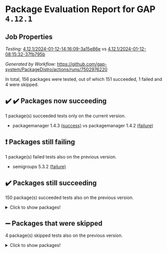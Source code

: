 # Package Evaluation Report for GAP `4.12.1`

## Job Properties

*Testing:* [4.12.1/2024-01-12-14:16:09-3a15e86e](https://github.com/gap-system/PackageDistro/blob/data/reports/4.12.1/2024-01-12-14:16:09-3a15e86e) vs [4.12.1/2024-01-12-08:15:32-37fb795b](https://github.com/gap-system/PackageDistro/blob/data/reports/4.12.1/2024-01-12-08:15:32-37fb795b)

*Generated by Workflow:* https://github.com/gap-system/PackageDistro/actions/runs/7502976220

In total, 156 packages were tested, out of which 151 succeeded, 1 failed and 4 were skipped.

## :heavy_check_mark: :heavy_check_mark: Packages now succeeding

1 package(s) succeeded tests only on the current version.
- packagemanager 1.4.3 [(success)](https://github.com/gap-system/PackageDistro/actions/runs/7502976220/job/20427348132) vs packagemanager 1.4.2 [(failure)](https://github.com/gap-system/PackageDistro/actions/runs/7499282942/job/20416221593)

## :exclamation: Packages still failing

1 package(s) failed tests also on the previous version.
- semigroups 5.3.2 [(failure)](https://github.com/gap-system/PackageDistro/actions/runs/7502976220/job/20427353049)

## :heavy_check_mark: Packages still succeeding

150 package(s) succeeded tests also on the previous version.
<details><summary>Click to show packages!</summary>

- 4ti2interface 2023.02-04 [(success)](https://github.com/gap-system/PackageDistro/actions/runs/7502976220/job/20427313185)
- ace 5.6.2 [(success)](https://github.com/gap-system/PackageDistro/actions/runs/7502976220/job/20427313504)
- aclib 1.3.2 [(success)](https://github.com/gap-system/PackageDistro/actions/runs/7502976220/job/20427313749)
- agt 0.3.1 [(success)](https://github.com/gap-system/PackageDistro/actions/runs/7502976220/job/20427314002)
- alnuth 3.2.1 [(success)](https://github.com/gap-system/PackageDistro/actions/runs/7502976220/job/20427314228)
- anupq 3.3.0 [(success)](https://github.com/gap-system/PackageDistro/actions/runs/7502976220/job/20427314495)
- atlasrep 2.1.8 [(success)](https://github.com/gap-system/PackageDistro/actions/runs/7502976220/job/20427314765)
- autodoc 2023.06.19 [(success)](https://github.com/gap-system/PackageDistro/actions/runs/7502976220/job/20427317480)
- automata 1.15 [(success)](https://github.com/gap-system/PackageDistro/actions/runs/7502976220/job/20427318055)
- automgrp 1.3.2 [(success)](https://github.com/gap-system/PackageDistro/actions/runs/7502976220/job/20427318412)
- autpgrp 1.11 [(success)](https://github.com/gap-system/PackageDistro/actions/runs/7502976220/job/20427319662)
- cap 2024.01-03 [(success)](https://github.com/gap-system/PackageDistro/actions/runs/7502976220/job/20427321239)
- caratinterface 2.3.6 [(success)](https://github.com/gap-system/PackageDistro/actions/runs/7502976220/job/20427321528)
- cddinterface 2022.11.01 [(success)](https://github.com/gap-system/PackageDistro/actions/runs/7502976220/job/20427321736)
- circle 1.6.6 [(success)](https://github.com/gap-system/PackageDistro/actions/runs/7502976220/job/20427321995)
- classicpres 1.22 [(success)](https://github.com/gap-system/PackageDistro/actions/runs/7502976220/job/20427322356)
- cohomolo 1.6.11 [(success)](https://github.com/gap-system/PackageDistro/actions/runs/7502976220/job/20427322635)
- congruence 1.2.5 [(success)](https://github.com/gap-system/PackageDistro/actions/runs/7502976220/job/20427322874)
- corelg 1.56 [(success)](https://github.com/gap-system/PackageDistro/actions/runs/7502976220/job/20427323142)
- crime 1.6 [(success)](https://github.com/gap-system/PackageDistro/actions/runs/7502976220/job/20427323427)
- crisp 1.4.6 [(success)](https://github.com/gap-system/PackageDistro/actions/runs/7502976220/job/20427323764)
- crypting 0.10.4 [(success)](https://github.com/gap-system/PackageDistro/actions/runs/7502976220/job/20427324123)
- cryst 4.1.27 [(success)](https://github.com/gap-system/PackageDistro/actions/runs/7502976220/job/20427324383)
- crystcat 1.1.10 [(success)](https://github.com/gap-system/PackageDistro/actions/runs/7502976220/job/20427324708)
- ctbllib 1.3.7 [(success)](https://github.com/gap-system/PackageDistro/actions/runs/7502976220/job/20427325047)
- cubefree 1.19 [(success)](https://github.com/gap-system/PackageDistro/actions/runs/7502976220/job/20427325357)
- curlinterface 2.3.2 [(success)](https://github.com/gap-system/PackageDistro/actions/runs/7502976220/job/20427325663)
- cvec 2.8.1 [(success)](https://github.com/gap-system/PackageDistro/actions/runs/7502976220/job/20427325991)
- datastructures 0.3.0 [(success)](https://github.com/gap-system/PackageDistro/actions/runs/7502976220/job/20427326502)
- deepthought 1.0.6 [(success)](https://github.com/gap-system/PackageDistro/actions/runs/7502976220/job/20427326834)
- design 1.8 [(success)](https://github.com/gap-system/PackageDistro/actions/runs/7502976220/job/20427327235)
- difsets 2.3.1 [(success)](https://github.com/gap-system/PackageDistro/actions/runs/7502976220/job/20427327570)
- digraphs 1.6.3 [(success)](https://github.com/gap-system/PackageDistro/actions/runs/7502976220/job/20427327919)
- edim 1.3.7 [(success)](https://github.com/gap-system/PackageDistro/actions/runs/7502976220/job/20427328199)
- example 4.3.4 [(success)](https://github.com/gap-system/PackageDistro/actions/runs/7502976220/job/20427328499)
- examplesforhomalg 2023.10-01 [(success)](https://github.com/gap-system/PackageDistro/actions/runs/7502976220/job/20427328812)
- factint 1.6.3 [(success)](https://github.com/gap-system/PackageDistro/actions/runs/7502976220/job/20427329127)
- ferret 1.0.9 [(success)](https://github.com/gap-system/PackageDistro/actions/runs/7502976220/job/20427329391)
- fga 1.5.0 [(success)](https://github.com/gap-system/PackageDistro/actions/runs/7502976220/job/20427329686)
- fining 1.5.6 [(success)](https://github.com/gap-system/PackageDistro/actions/runs/7502976220/job/20427330005)
- float 1.0.4 [(success)](https://github.com/gap-system/PackageDistro/actions/runs/7502976220/job/20427330344)
- format 1.4.3 [(success)](https://github.com/gap-system/PackageDistro/actions/runs/7502976220/job/20427330696)
- forms 1.2.9 [(success)](https://github.com/gap-system/PackageDistro/actions/runs/7502976220/job/20427331074)
- fplsa 1.2.6 [(success)](https://github.com/gap-system/PackageDistro/actions/runs/7502976220/job/20427331406)
- fr 2.4.13 [(success)](https://github.com/gap-system/PackageDistro/actions/runs/7502976220/job/20427331736)
- francy 2.0.3 [(success)](https://github.com/gap-system/PackageDistro/actions/runs/7502976220/job/20427332100)
- fwtree 1.3 [(success)](https://github.com/gap-system/PackageDistro/actions/runs/7502976220/job/20427332397)
- gapdoc 1.6.6 [(success)](https://github.com/gap-system/PackageDistro/actions/runs/7502976220/job/20427332673)
- gauss 2023.02-04 [(success)](https://github.com/gap-system/PackageDistro/actions/runs/7502976220/job/20427332988)
- gaussforhomalg 2023.11-01 [(success)](https://github.com/gap-system/PackageDistro/actions/runs/7502976220/job/20427333241)
- gbnp 1.0.5 [(success)](https://github.com/gap-system/PackageDistro/actions/runs/7502976220/job/20427333596)
- generalizedmorphismsforcap 2023.08-02 [(success)](https://github.com/gap-system/PackageDistro/actions/runs/7502976220/job/20427333954)
- genss 1.6.8 [(success)](https://github.com/gap-system/PackageDistro/actions/runs/7502976220/job/20427334250)
- gradedmodules 2024.01-01 [(success)](https://github.com/gap-system/PackageDistro/actions/runs/7502976220/job/20427334622)
- gradedringforhomalg 2023.08-01 [(success)](https://github.com/gap-system/PackageDistro/actions/runs/7502976220/job/20427334986)
- grape 4.9.0 [(success)](https://github.com/gap-system/PackageDistro/actions/runs/7502976220/job/20427335345)
- groupoids 1.73 [(success)](https://github.com/gap-system/PackageDistro/actions/runs/7502976220/job/20427335655)
- grpconst 2.6.4 [(success)](https://github.com/gap-system/PackageDistro/actions/runs/7502976220/job/20427335962)
- guarana 0.96.3 [(success)](https://github.com/gap-system/PackageDistro/actions/runs/7502976220/job/20427336351)
- guava 3.18 [(success)](https://github.com/gap-system/PackageDistro/actions/runs/7502976220/job/20427336662)
- hap 1.61 [(success)](https://github.com/gap-system/PackageDistro/actions/runs/7502976220/job/20427337006)
- hapcryst 0.1.15 [(success)](https://github.com/gap-system/PackageDistro/actions/runs/7502976220/job/20427337332)
- hecke 1.5.3 [(success)](https://github.com/gap-system/PackageDistro/actions/runs/7502976220/job/20427337680)
- help 3.5 [(success)](https://github.com/gap-system/PackageDistro/actions/runs/7502976220/job/20427338010)
- homalg 2024.01-01 [(success)](https://github.com/gap-system/PackageDistro/actions/runs/7502976220/job/20427338329)
- homalgtocas 2023.11-01 [(success)](https://github.com/gap-system/PackageDistro/actions/runs/7502976220/job/20427338736)
- idrel 2.45 [(success)](https://github.com/gap-system/PackageDistro/actions/runs/7502976220/job/20427339048)
- images 1.3.1 [(success)](https://github.com/gap-system/PackageDistro/actions/runs/7502976220/job/20427339352)
- intpic 0.3.0 [(success)](https://github.com/gap-system/PackageDistro/actions/runs/7502976220/job/20427339645)
- io 4.8.2 [(success)](https://github.com/gap-system/PackageDistro/actions/runs/7502976220/job/20427339968)
- io_forhomalg 2023.02-04 [(success)](https://github.com/gap-system/PackageDistro/actions/runs/7502976220/job/20427340260)
- irredsol 1.4.4 [(success)](https://github.com/gap-system/PackageDistro/actions/runs/7502976220/job/20427340564)
- json 2.1.1 [(success)](https://github.com/gap-system/PackageDistro/actions/runs/7502976220/job/20427340796)
- jupyterkernel 1.5.0 [(success)](https://github.com/gap-system/PackageDistro/actions/runs/7502976220/job/20427341070)
- jupyterviz 1.5.6 [(success)](https://github.com/gap-system/PackageDistro/actions/runs/7502976220/job/20427341293)
- kan 1.36 [(success)](https://github.com/gap-system/PackageDistro/actions/runs/7502976220/job/20427341516)
- kbmag 1.5.11 [(success)](https://github.com/gap-system/PackageDistro/actions/runs/7502976220/job/20427341740)
- laguna 3.9.6 [(success)](https://github.com/gap-system/PackageDistro/actions/runs/7502976220/job/20427341978)
- liealgdb 2.2.1 [(success)](https://github.com/gap-system/PackageDistro/actions/runs/7502976220/job/20427342227)
- liepring 2.8 [(success)](https://github.com/gap-system/PackageDistro/actions/runs/7502976220/job/20427342495)
- liering 2.4.2 [(success)](https://github.com/gap-system/PackageDistro/actions/runs/7502976220/job/20427342744)
- linearalgebraforcap 2024.01-02 [(success)](https://github.com/gap-system/PackageDistro/actions/runs/7502976220/job/20427342972)
- localizeringforhomalg 2023.10-01 [(success)](https://github.com/gap-system/PackageDistro/actions/runs/7502976220/job/20427343226)
- loops 3.4.3 [(success)](https://github.com/gap-system/PackageDistro/actions/runs/7502976220/job/20427343471)
- lpres 1.0.3 [(success)](https://github.com/gap-system/PackageDistro/actions/runs/7502976220/job/20427343710)
- majoranaalgebras 1.5.1 [(success)](https://github.com/gap-system/PackageDistro/actions/runs/7502976220/job/20427343955)
- mapclass 1.4.6 [(success)](https://github.com/gap-system/PackageDistro/actions/runs/7502976220/job/20427344178)
- matgrp 0.70 [(success)](https://github.com/gap-system/PackageDistro/actions/runs/7502976220/job/20427344413)
- matricesforhomalg 2023.11-02 [(success)](https://github.com/gap-system/PackageDistro/actions/runs/7502976220/job/20427344680)
- modisom 2.5.4 [(success)](https://github.com/gap-system/PackageDistro/actions/runs/7502976220/job/20427344929)
- modulepresentationsforcap 2024.01-01 [(success)](https://github.com/gap-system/PackageDistro/actions/runs/7502976220/job/20427345225)
- modules 2024.01-01 [(success)](https://github.com/gap-system/PackageDistro/actions/runs/7502976220/job/20427345572)
- monoidalcategories 2024.01-01 [(success)](https://github.com/gap-system/PackageDistro/actions/runs/7502976220/job/20427345834)
- nconvex 2022.09-01 [(success)](https://github.com/gap-system/PackageDistro/actions/runs/7502976220/job/20427346097)
- nilmat 1.4.2 [(success)](https://github.com/gap-system/PackageDistro/actions/runs/7502976220/job/20427346307)
- nock 1.5 [(success)](https://github.com/gap-system/PackageDistro/actions/runs/7502976220/job/20427346545)
- normalizinterface 1.3.6 [(success)](https://github.com/gap-system/PackageDistro/actions/runs/7502976220/job/20427346822)
- nq 2.5.11 [(success)](https://github.com/gap-system/PackageDistro/actions/runs/7502976220/job/20427347115)
- numericalsgps 1.3.1 [(success)](https://github.com/gap-system/PackageDistro/actions/runs/7502976220/job/20427347361)
- openmath 11.5.3 [(success)](https://github.com/gap-system/PackageDistro/actions/runs/7502976220/job/20427347619)
- orb 4.9.0 [(success)](https://github.com/gap-system/PackageDistro/actions/runs/7502976220/job/20427347898)
- patternclass 2.4.3 [(success)](https://github.com/gap-system/PackageDistro/actions/runs/7502976220/job/20427348387)
- permut 2.0.5 [(success)](https://github.com/gap-system/PackageDistro/actions/runs/7502976220/job/20427348673)
- polenta 1.3.10 [(success)](https://github.com/gap-system/PackageDistro/actions/runs/7502976220/job/20427348925)
- polymaking 0.8.7 [(success)](https://github.com/gap-system/PackageDistro/actions/runs/7502976220/job/20427349176)
- primgrp 3.4.4 [(success)](https://github.com/gap-system/PackageDistro/actions/runs/7502976220/job/20427349428)
- profiling 2.5.4 [(success)](https://github.com/gap-system/PackageDistro/actions/runs/7502976220/job/20427349669)
- qpa 1.35 [(success)](https://github.com/gap-system/PackageDistro/actions/runs/7502976220/job/20427349924)
- quagroup 1.8.4 [(success)](https://github.com/gap-system/PackageDistro/actions/runs/7502976220/job/20427350186)
- radiroot 2.9 [(success)](https://github.com/gap-system/PackageDistro/actions/runs/7502976220/job/20427350450)
- rcwa 4.7.1 [(success)](https://github.com/gap-system/PackageDistro/actions/runs/7502976220/job/20427350676)
- rds 1.8 [(success)](https://github.com/gap-system/PackageDistro/actions/runs/7502976220/job/20427350948)
- recog 1.4.2 [(success)](https://github.com/gap-system/PackageDistro/actions/runs/7502976220/job/20427351178)
- repndecomp 1.3.0 [(success)](https://github.com/gap-system/PackageDistro/actions/runs/7502976220/job/20427351406)
- repsn 3.1.1 [(success)](https://github.com/gap-system/PackageDistro/actions/runs/7502976220/job/20427351663)
- resclasses 4.7.3 [(success)](https://github.com/gap-system/PackageDistro/actions/runs/7502976220/job/20427351960)
- ringsforhomalg 2023.11-02 [(success)](https://github.com/gap-system/PackageDistro/actions/runs/7502976220/job/20427352234)
- sco 2023.08-01 [(success)](https://github.com/gap-system/PackageDistro/actions/runs/7502976220/job/20427352480)
- scscp 2.4.1 [(success)](https://github.com/gap-system/PackageDistro/actions/runs/7502976220/job/20427352734)
- sglppow 2.3 [(success)](https://github.com/gap-system/PackageDistro/actions/runs/7502976220/job/20427353335)
- sgpviz 0.999.5 [(success)](https://github.com/gap-system/PackageDistro/actions/runs/7502976220/job/20427353659)
- simpcomp 2.1.14 [(success)](https://github.com/gap-system/PackageDistro/actions/runs/7502976220/job/20427353944)
- singular 2023.02.09 [(success)](https://github.com/gap-system/PackageDistro/actions/runs/7502976220/job/20427354214)
- sl2reps 1.1 [(success)](https://github.com/gap-system/PackageDistro/actions/runs/7502976220/job/20427354501)
- sla 1.5.3 [(success)](https://github.com/gap-system/PackageDistro/actions/runs/7502976220/job/20427354968)
- smallgrp 1.5.3 [(success)](https://github.com/gap-system/PackageDistro/actions/runs/7502976220/job/20427355662)
- smallsemi 0.6.13 [(success)](https://github.com/gap-system/PackageDistro/actions/runs/7502976220/job/20427355973)
- sonata 2.9.6 [(success)](https://github.com/gap-system/PackageDistro/actions/runs/7502976220/job/20427356322)
- sophus 1.27 [(success)](https://github.com/gap-system/PackageDistro/actions/runs/7502976220/job/20427356628)
- sotgrps 1.2 [(success)](https://github.com/gap-system/PackageDistro/actions/runs/7502976220/job/20427357006)
- spinsym 1.5.2 [(success)](https://github.com/gap-system/PackageDistro/actions/runs/7502976220/job/20427357362)
- standardff 1.0 [(success)](https://github.com/gap-system/PackageDistro/actions/runs/7502976220/job/20427357743)
- symbcompcc 1.3.2 [(success)](https://github.com/gap-system/PackageDistro/actions/runs/7502976220/job/20427358066)
- thelma 1.3 [(success)](https://github.com/gap-system/PackageDistro/actions/runs/7502976220/job/20427358404)
- tomlib 1.2.11 [(success)](https://github.com/gap-system/PackageDistro/actions/runs/7502976220/job/20427358729)
- toolsforhomalg 2023.11-01 [(success)](https://github.com/gap-system/PackageDistro/actions/runs/7502976220/job/20427359071)
- toric 1.9.5 [(success)](https://github.com/gap-system/PackageDistro/actions/runs/7502976220/job/20427359461)
- toricvarieties 2022.07.13 [(success)](https://github.com/gap-system/PackageDistro/actions/runs/7502976220/job/20427359813)
- transgrp 3.6.5 [(success)](https://github.com/gap-system/PackageDistro/actions/runs/7502976220/job/20427360197)
- ugaly 4.1.3 [(success)](https://github.com/gap-system/PackageDistro/actions/runs/7502976220/job/20427360520)
- unipot 1.5 [(success)](https://github.com/gap-system/PackageDistro/actions/runs/7502976220/job/20427360862)
- unitlib 4.2.0 [(success)](https://github.com/gap-system/PackageDistro/actions/runs/7502976220/job/20427361192)
- utils 0.84 [(success)](https://github.com/gap-system/PackageDistro/actions/runs/7502976220/job/20427361499)
- uuid 0.7 [(success)](https://github.com/gap-system/PackageDistro/actions/runs/7502976220/job/20427361816)
- walrus 0.9991 [(success)](https://github.com/gap-system/PackageDistro/actions/runs/7502976220/job/20427362174)
- wedderga 4.10.4 [(success)](https://github.com/gap-system/PackageDistro/actions/runs/7502976220/job/20427362662)
- xmod 2.91 [(success)](https://github.com/gap-system/PackageDistro/actions/runs/7502976220/job/20427363035)
- xmodalg 1.23 [(success)](https://github.com/gap-system/PackageDistro/actions/runs/7502976220/job/20427363410)
- yangbaxter 0.10.3 [(success)](https://github.com/gap-system/PackageDistro/actions/runs/7502976220/job/20427363786)
- zeromqinterface 0.14 [(success)](https://github.com/gap-system/PackageDistro/actions/runs/7502976220/job/20427364144)
</details>

## :heavy_minus_sign: Packages that were skipped

4 package(s) skipped tests also on the previous version.
<details><summary>Click to show packages!</summary>

- browse 1.8.21 [(skipped)](https://github.com/gap-system/PackageDistro/actions/runs/7502976220/job/20426762586)
- itc 1.5.1 [(skipped)](https://github.com/gap-system/PackageDistro/actions/runs/7502976220/job/20426762586)
- polycyclic 2.16 [(skipped)](https://github.com/gap-system/PackageDistro/actions/runs/7502976220/job/20426762586)
- xgap 4.31 [(skipped)](https://github.com/gap-system/PackageDistro/actions/runs/7502976220/job/20426762586)
</details>

